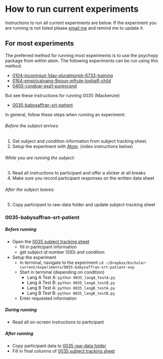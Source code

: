 # How to run current experiments
Instructions to run all current experiments are below.  If the experiment you are running is not listed please [email me](mailto:kathryn.schuler@gmail.com) and remind me to update it.



## For most experiments
The preferred method for running most experiments is to use the psychopy package from within atom.  The following experiments can be run using this method.
- [0104-inconinput-1day-pluralmorph-6733-training](https://www.dropbox.com/sh/shsocn1wmsurzc7/AAAkqM7ausOZJVn4b7C4iBaZa?dl=0)
- [0164-empiricalyang-9noun-mfrule-tophalf-child](https://www.dropbox.com/sh/8es4zzff09f245q/AADTMm_qAixYBfUHes61yTraa?dl=0)
- [0400-condvar-exp1-purevcond](#0400-condvar-exp1-purevcond)

But see these instructions for running 0035 (Mackenzie)
- [0035-babysaffran-srt-patient](#0035-babysaffran-srt-patient)

In general, follow these steps when running an experiment:
###### Before the subject arrives:
1. Get subject and condition information from subject tracking sheet.
2. Setup the experiment with [Atom](https://atom.io/packages/psychopy). (video instructions below)

###### While you are running the subject:
3. Read all instructions to participant and offer a sticker at all breaks
4. Make sure you record participant responses on the written data sheet

###### After the subject leaves:
5. Copy participant to raw-data folder and update subject-tracking sheet

### 0035-babysaffran-srt-patient
##### Before running
- Open the [0035 subject tracking sheet]()
  - fill in participant information
  - get subject id number (SID) and condition
- Setup the experiment
  - In terminal, navigate to the experiment `cd ~/Dropbox/Kschuler-current/experiments/0035-babysaffran-srt-patient-exp`
  - Start in terminal (depending on condition)
    - Lang A Test A: `python 0035_langA_testA.py`
    - Lang A Test B: `python 0035_langA_testB.py`
    - Lang B Test A: `python 0035_langB_testA.py`
    - Lang B Test B: `python 0035_langB_testB.py`
  - Enter requested information 

##### During running
- Read all on-screen instructions to participant

##### After running
- Copy participant data to [0035 raw-data folder]()
- Fill in final columns of [0035 subject tracking sheet]()
